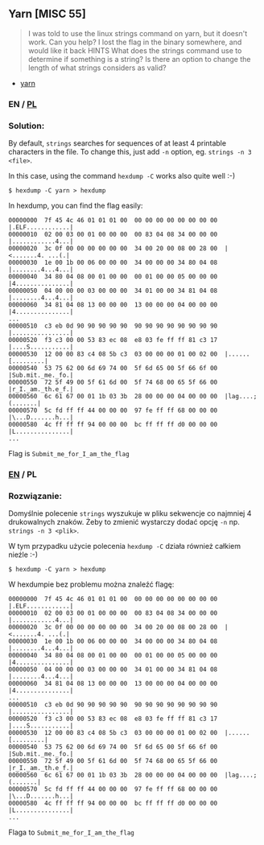 ## Yarn [MISC 55]

>I was told to use the linux strings command on yarn, but it doesn't work. Can you help? I lost the flag in the binary somewhere, and would like it back
>HINTS
>What does the strings command use to determine if something is a string?
>Is there an option to change the length of what strings considers as valid?

* [yarn](yarn)

### EN / [PL](#rozwiązanie)

### Solution:

By default, `strings` searches for sequences of at least 4 printable characters in the file.
To change this, just add `-n` option, eg. `strings -n 3 <file>`.

In this case, using the command `hexdump -C` works also quite well :-)

```
$ hexdump -C yarn > hexdump
```

In hexdump, you can find the flag easily:

```
00000000  7f 45 4c 46 01 01 01 00  00 00 00 00 00 00 00 00  |.ELF............|
00000010  02 00 03 00 01 00 00 00  00 83 04 08 34 00 00 00  |............4...|
00000020  3c 0f 00 00 00 00 00 00  34 00 20 00 08 00 28 00  |<.......4. ...(.|
00000030  1e 00 1b 00 06 00 00 00  34 00 00 00 34 80 04 08  |........4...4...|
00000040  34 80 04 08 00 01 00 00  00 01 00 00 05 00 00 00  |4...............|
00000050  04 00 00 00 03 00 00 00  34 01 00 00 34 81 04 08  |........4...4...|
00000060  34 81 04 08 13 00 00 00  13 00 00 00 04 00 00 00  |4...............|
...
00000510  c3 eb 0d 90 90 90 90 90  90 90 90 90 90 90 90 90  |................|
00000520  f3 c3 00 00 53 83 ec 08  e8 03 fe ff ff 81 c3 17  |....S...........|
00000530  12 00 00 83 c4 08 5b c3  03 00 00 00 01 00 02 00  |......[.........|
00000540  53 75 62 00 6d 69 74 00  5f 6d 65 00 5f 66 6f 00  |Sub.mit._me._fo.|
00000550  72 5f 49 00 5f 61 6d 00  5f 74 68 00 65 5f 66 00  |r_I._am._th.e_f.|
00000560  6c 61 67 00 01 1b 03 3b  28 00 00 00 04 00 00 00  |lag....;(.......|
00000570  5c fd ff ff 44 00 00 00  97 fe ff ff 68 00 00 00  |\...D.......h...|
00000580  4c ff ff ff 94 00 00 00  bc ff ff ff d0 00 00 00  |L...............|
...
```

Flag is `Submit_me_for_I_am_the_flag`

### [EN](#solution) / PL

### Rozwiązanie:

Domyślnie polecenie `strings` wyszukuje w pliku sekwencje co najmniej 4 drukowalnych znaków. 
Żeby to zmienić wystarczy dodać opcję `-n` np. `strings -n 3 <plik>`.

W tym przypadku użycie polecenia `hexdump -C` działa również całkiem nieźle :-)

```
$ hexdump -C yarn > hexdump
```

W hexdumpie bez problemu można znaleźć flagę:

```
00000000  7f 45 4c 46 01 01 01 00  00 00 00 00 00 00 00 00  |.ELF............|
00000010  02 00 03 00 01 00 00 00  00 83 04 08 34 00 00 00  |............4...|
00000020  3c 0f 00 00 00 00 00 00  34 00 20 00 08 00 28 00  |<.......4. ...(.|
00000030  1e 00 1b 00 06 00 00 00  34 00 00 00 34 80 04 08  |........4...4...|
00000040  34 80 04 08 00 01 00 00  00 01 00 00 05 00 00 00  |4...............|
00000050  04 00 00 00 03 00 00 00  34 01 00 00 34 81 04 08  |........4...4...|
00000060  34 81 04 08 13 00 00 00  13 00 00 00 04 00 00 00  |4...............|
...
00000510  c3 eb 0d 90 90 90 90 90  90 90 90 90 90 90 90 90  |................|
00000520  f3 c3 00 00 53 83 ec 08  e8 03 fe ff ff 81 c3 17  |....S...........|
00000530  12 00 00 83 c4 08 5b c3  03 00 00 00 01 00 02 00  |......[.........|
00000540  53 75 62 00 6d 69 74 00  5f 6d 65 00 5f 66 6f 00  |Sub.mit._me._fo.|
00000550  72 5f 49 00 5f 61 6d 00  5f 74 68 00 65 5f 66 00  |r_I._am._th.e_f.|
00000560  6c 61 67 00 01 1b 03 3b  28 00 00 00 04 00 00 00  |lag....;(.......|
00000570  5c fd ff ff 44 00 00 00  97 fe ff ff 68 00 00 00  |\...D.......h...|
00000580  4c ff ff ff 94 00 00 00  bc ff ff ff d0 00 00 00  |L...............|
...
```

Flaga to `Submit_me_for_I_am_the_flag`
